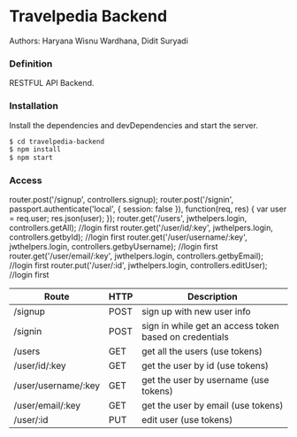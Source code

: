 # Travelpedia Backend

Authors: Haryana Wisnu Wardhana, Didit Suryadi

### Definition

RESTFUL API Backend.

### Installation

Install the dependencies and devDependencies and start the server.

```sh
$ cd travelpedia-backend
$ npm install
$ npm start
```
### Access

router.post('/signup', controllers.signup);
router.post('/signin', passport.authenticate('local', {
  session: false
}), function(req, res) {
  var user = req.user;
  res.json(user);
});
router.get('/users', jwthelpers.login, controllers.getAll); //login first
router.get('/user/id/:key', jwthelpers.login, controllers.getbyId); //login first
router.get('/user/username/:key', jwthelpers.login, controllers.getbyUsername); //login first
router.get('/user/email/:key', jwthelpers.login, controllers.getbyEmail); //login first
router.put('/user/:id', jwthelpers.login, controllers.editUser); //login first

| Route | HTTP |Description|
| ------ | ------ |------ |
|/signup       |   POST   |      sign up with new user info|
|/signin       |   POST   |      sign in while get an access token based on credentials|
|/users       |   GET   |      get all the users (use tokens)|
|/user/id/:key       |   GET   |      get the user by id (use tokens)|
|/user/username/:key     |   GET   |      get the user by username (use tokens)|
|/user/email/:key     |   GET   |     get the user by email (use tokens)|
|/user/:id     |   PUT   |      edit user (use tokens)|
